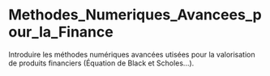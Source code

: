 # Methodes_Numeriques_Avancees_pour_la_Finance
Introduire les méthodes numériques avancées utisées pour la valorisation de produits financiers (Équation de Black et Scholes...).
